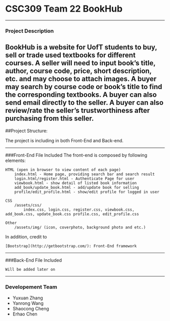 # CSC309 Team 22 BookHub

---
### Project Description

BookHub is a website for UofT students to buy, sell or trade used textbooks for different courses. A seller will need to input book’s title, author, course code, price, short description, etc. and may choose to attach images. A buyer may search by course code or book’s title to find the corresponding textbooks. A buyer can also send email directly to the seller. A buyer can also review/rate the seller’s trustworthiness after purchasing from this seller.
---
##Project Structure:

The project is including in both Front-End and Back-end.

---
###Front-End File Included
The front-end is composed by following elements:
```
HTML (open in browser to view content of each page)
    index.html - Home page, providing search bar and search result
    login.html/register.html - Authenticate Page for user
    viewbook.html - show detail of listed book information
    add_book/update_book.html - add/update book for selling
    profile/edit_profile.html - show/edit profile for logged in user

CSS
    /assets/css/
        index.css, login.css, register.css, viewbook.css, add_book.css, update_book.css profile.css, edit_profile.css

Other
    /assets/img/ (icon, coverphoto, background photo and etc.)
```
In addition, credit to
```
[Bootstrap](http://getbootstrap.com/): Front-End framework
```
---
###Back-End File Included
```
Will be added later on
```
---

### Developement Team
* Yuxuan Zhang
* Yanrong Wang
* Shaocong Cheng
* Erhao Chen
